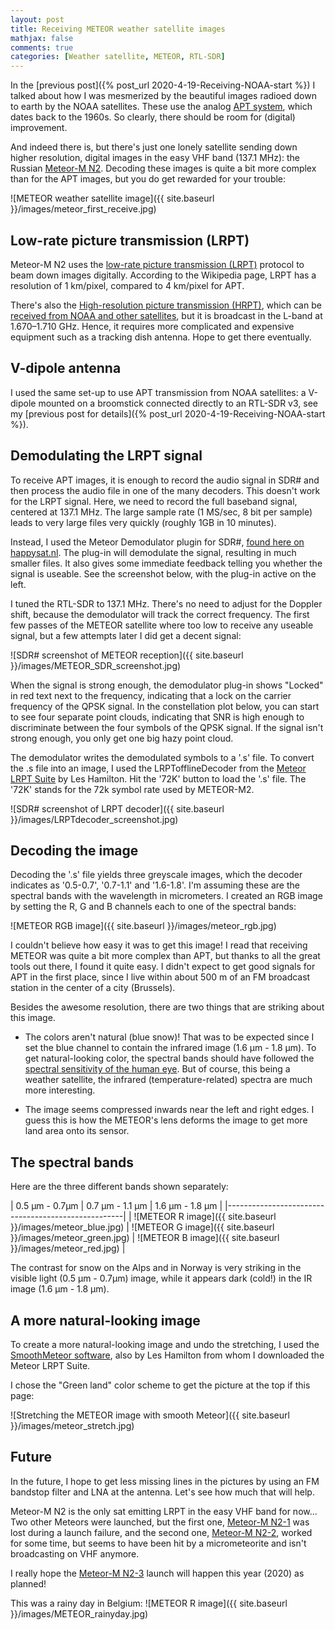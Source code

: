 ```yaml
---
layout: post
title: Receiving METEOR weather satellite images
mathjax: false
comments: true
categories: [Weather satellite, METEOR, RTL-SDR]
---
```


In the [previous post]({% post_url 2020-4-19-Receiving-NOAA-start %}) I talked about how I was mesmerized by the beautiful images radioed down to earth by the NOAA satellites. These use the analog [APT system](https://en.wikipedia.org/wiki/Automatic_picture_transmission), which dates back to the 1960s. So clearly, there should be room for (digital) improvement.

And indeed there is, but there's just one lonely satellite sending down higher resolution, digital images in the easy VHF band (137.1 MHz): the Russian [Meteor-M N2](https://directory.eoportal.org/web/eoportal/satellite-missions/m/meteor-m-2). Decoding these images is quite a bit more complex than for the APT images, but you do get rewarded for your trouble:

![METEOR weather satellite image]({{ site.baseurl }}/images/meteor_first_receive.jpg)

<!-- more -->

## Low-rate picture transmission (LRPT)

Meteor-M N2 uses the [low-rate picture transmission (LRPT)](https://en.wikipedia.org/wiki/Low-rate_picture_transmission) protocol to beam down images digitally. According to the Wikipedia page, LRPT has a resolution of 1 km/pixel, compared to 4 km/pixel for APT.

There's also the [High-resolution picture transmission (HRPT)](https://en.wikipedia.org/wiki/High-resolution_picture_transmission), which can be [received from NOAA and other satellites](https://tysonpower.de/blog/hrpt-optimizations-and-great-images), but it is broadcast in the L-band at 1.670–1.710 GHz. Hence, it requires more complicated and expensive equipment such as a tracking dish antenna. Hope to get there eventually.

## V-dipole antenna

I used the same set-up to use APT transmission from NOAA satellites: a V-dipole mounted on a broomstick connected directly to an RTL-SDR v3, see  my [previous post for details]({% post_url 2020-4-19-Receiving-NOAA-start %}).

## Demodulating the LRPT signal

To receive APT images, it is enough to record the audio signal in SDR# and then process the audio file in one of the many decoders. This doesn't work for the LRPT signal. Here, we need to record the full baseband signal, centered at 137.1 MHz. The large sample rate (1 MS/sec, 8 bit per sample) leads to very large files very quickly (roughly 1GB in 10 minutes).

Instead, I used the Meteor Demodulator plugin for SDR#, [found here on happysat.nl](http://happysat.nl/meteor_2.3.zip). The plug-in will demodulate the signal, resulting in much smaller files. It also gives some immediate feedback telling you whether the signal is useable. See the screenshot below, with the plug-in active on the left.

I tuned the RTL-SDR to 137.1 MHz. There's no need to adjust for the Doppler shift, because the demodulator will track the correct frequency. The first few passes of the METEOR satellite where too low to receive any useable signal, but a few attempts later I did get a decent signal:

![SDR# screenshot of METEOR reception]({{ site.baseurl }}/images/METEOR_SDR_screenshot.jpg)

When the signal is strong enough, the demodulator plug-in shows "Locked" in red text next to the frequency, indicating that a lock on the carrier frequency of the QPSK signal. In the constellation plot below, you can start to see four separate point clouds, indicating that SNR is high enough to discriminate between the four symbols of the QPSK signal. If the signal isn't strong enough, you only get one big hazy point cloud.

The demodulator writes the demodulated symbols to a '.s' file. To convert the .s file into an image, I used the LRPTofflineDecoder from the [Meteor LRPT Suite](https://leshamilton.co.uk/MeteorLRPTSuite.htm) by Les Hamilton. Hit the '72K' button to load the '.s' file. The '72K' stands for the 72k symbol rate used by METEOR-M2.

![SDR# screenshot of LRPT decoder]({{ site.baseurl }}/images/LRPTdecoder_screenshot.jpg)

## Decoding the image

Decoding the '.s' file yields three greyscale images, which the decoder indicates as '0.5-0.7', '0.7-1.1' and '1.6-1.8'. I'm assuming these are the spectral bands with the wavelength in micrometers. I created an RGB image by setting the R, G and B channels each to one of the spectral bands:

![METEOR RGB image]({{ site.baseurl }}/images/meteor_rgb.jpg)

I couldn't believe how easy it was to get this image! I read that receiving METEOR was quite a bit more complex than APT, but thanks to all the great tools out there, I found it quite easy. I didn't expect to get good signals for APT in the first place, since I live within about 500 m of an FM broadcast station in the center of a city (Brussels).

Besides the awesome resolution, there are two things that are striking about this image.

- The colors aren't natural (blue snow)! That was to be expected since I set the blue channel to contain the infrared image (1.6 µm - 1.8 µm). To get natural-looking color, the spectral bands should have followed the [spectral sensitivity of the human eye](https://en.wikipedia.org/wiki/CIE_1931_color_space). But of course, this being a weather satellite, the infrared (temperature-related) spectra are much more interesting.

- The image seems compressed inwards near the left and right edges. I guess this is how the METEOR's lens deforms the image to get more land area onto its sensor.

## The spectral bands

Here are the three different bands shown separately:

| 0.5 µm - 0.7µm | 0.7 µm - 1.1 µm | 1.6 µm - 1.8 µm |
|----------------------------------------------------|
| ![METEOR R image]({{ site.baseurl }}/images/meteor_blue.jpg) | ![METEOR G image]({{ site.baseurl }}/images/meteor_green.jpg) | ![METEOR B image]({{ site.baseurl }}/images/meteor_red.jpg) |

The contrast for snow on the Alps and in Norway is very striking in the visible light (0.5 µm - 0.7µm) image, while it appears dark (cold!) in the IR image (1.6 µm - 1.8 µm).

## A more natural-looking image

To create a more natural-looking image and undo the stretching, I used the [SmoothMeteor software](https://leshamilton.co.uk/meteor3m.htm), also by Les Hamilton from whom I downloaded the Meteor LRPT Suite.

I chose the "Green land" color scheme to get the picture at the top if this page:

![Stretching the METEOR image with smooth Meteor]({{ site.baseurl }}/images/meteor_stretch.jpg)

## Future

In the future, I hope to get less missing lines in the pictures by using an FM bandstop filter and LNA at the antenna. Let's see how much that will help.

Meteor-M N2 is the only sat emitting LRPT in the easy VHF band for now... Two other Meteors were launched, but the first one, [Meteor-M N2-1](https://en.wikipedia.org/wiki/Meteor-M_No.2-1) was lost during a launch failure, and the second one, [Meteor-M N2-2](https://directory.eoportal.org/web/eoportal/satellite-missions/m/meteor-m2-2), worked for some time, but seems to have been hit by a micrometeorite and isn't broadcasting on VHF anymore.

I really hope the [Meteor-M N2-3](https://www.wmo-sat.info/oscar/satellites/view/615) launch will happen this year (2020) as planned!

This was a rainy day in Belgium:
![METEOR R image]({{ site.baseurl }}/images/METEOR_rainyday.jpg)
